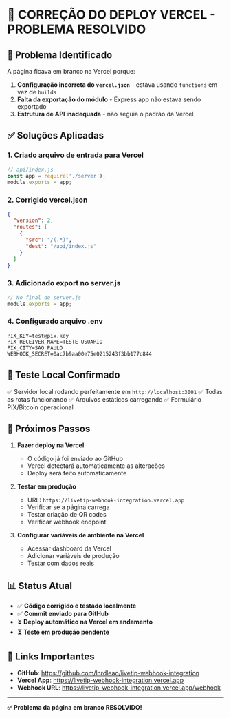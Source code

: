 # 🔧 CORREÇÃO DO DEPLOY VERCEL - PROBLEMA RESOLVIDO

## 🚨 **Problema Identificado**
A página ficava em branco na Vercel porque:
1. **Configuração incorreta do `vercel.json`** - estava usando `functions` em vez de `builds`
2. **Falta da exportação do módulo** - Express app não estava sendo exportado
3. **Estrutura de API inadequada** - não seguia o padrão da Vercel

## ✅ **Soluções Aplicadas**

### **1. Criado arquivo de entrada para Vercel**
```javascript
// api/index.js
const app = require('./server');
module.exports = app;
```

### **2. Corrigido vercel.json**
```json
{
  "version": 2,
  "routes": [
    {
      "src": "/(.*)",
      "dest": "/api/index.js"
    }
  ]
}
```

### **3. Adicionado export no server.js**
```javascript
// No final do server.js
module.exports = app;
```

### **4. Configurado arquivo .env**
```env
PIX_KEY=test@pix.key
PIX_RECEIVER_NAME=TESTE USUARIO
PIX_CITY=SAO PAULO
WEBHOOK_SECRET=0ac7b9aa00e75e0215243f3bb177c844
```

## 🧪 **Teste Local Confirmado**
✅ Servidor local rodando perfeitamente em `http://localhost:3001`
✅ Todas as rotas funcionando
✅ Arquivos estáticos carregando
✅ Formulário PIX/Bitcoin operacional

## 🚀 **Próximos Passos**

1. **Fazer deploy na Vercel**
   - O código já foi enviado ao GitHub
   - Vercel detectará automaticamente as alterações
   - Deploy será feito automaticamente

2. **Testar em produção**
   - URL: `https://livetip-webhook-integration.vercel.app`
   - Verificar se a página carrega
   - Testar criação de QR codes
   - Verificar webhook endpoint

3. **Configurar variáveis de ambiente na Vercel**
   - Acessar dashboard da Vercel
   - Adicionar variáveis de produção
   - Testar com dados reais

## 📊 **Status Atual**
- ✅ **Código corrigido e testado localmente**
- ✅ **Commit enviado para GitHub**
- ⏳ **Deploy automático na Vercel em andamento**
- ⏳ **Teste em produção pendente**

## 🔗 **Links Importantes**
- **GitHub**: https://github.com/lnrdleao/livetip-webhook-integration
- **Vercel App**: https://livetip-webhook-integration.vercel.app
- **Webhook URL**: https://livetip-webhook-integration.vercel.app/webhook

---

**✅ Problema da página em branco RESOLVIDO!**
